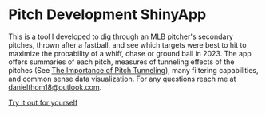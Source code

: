 # Pitch Development ShinyApp

This is a tool I developed to dig through an MLB pitcher's secondary pitches, thrown after a fastball, and see which targets were best to hit to maximize the probability of a whiff, chase or ground ball in 2023. The app offers summaries of each pitch, measures of tunneling effects of the pitches (See [The Importance of Pitch Tunneling](https://github.com/djt-5/Baseball-Analytics/blob/main/The%20Importance%20of%20Tunneling%20Pitches/Pitch-Tunnel.pdf)), many filtering capabilities, and common sense data visualization. For any questions reach me at danielthom18@outlook.com.

[Try it out for yourself](https://danielthom18.shinyapps.io/mlb_pitch_development_app/)
